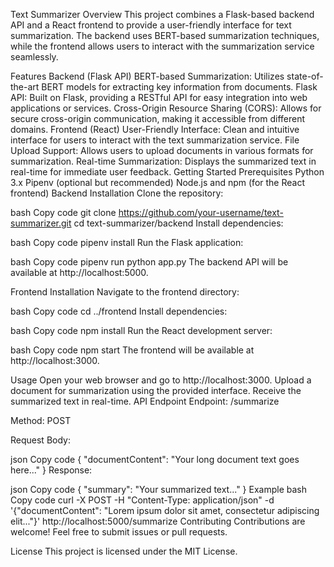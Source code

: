 Text Summarizer
Overview
This project combines a Flask-based backend API and a React frontend to provide a user-friendly interface for text summarization. The backend uses BERT-based summarization techniques, while the frontend allows users to interact with the summarization service seamlessly.

Features
Backend (Flask API)
BERT-based Summarization: Utilizes state-of-the-art BERT models for extracting key information from documents.
Flask API: Built on Flask, providing a RESTful API for easy integration into web applications or services.
Cross-Origin Resource Sharing (CORS): Allows for secure cross-origin communication, making it accessible from different domains.
Frontend (React)
User-Friendly Interface: Clean and intuitive interface for users to interact with the text summarization service.
File Upload Support: Allows users to upload documents in various formats for summarization.
Real-time Summarization: Displays the summarized text in real-time for immediate user feedback.
Getting Started
Prerequisites
Python 3.x
Pipenv (optional but recommended)
Node.js and npm (for the React frontend)
Backend Installation
Clone the repository:

bash
Copy code
git clone https://github.com/your-username/text-summarizer.git
cd text-summarizer/backend
Install dependencies:

bash
Copy code
pipenv install
Run the Flask application:

bash
Copy code
pipenv run python app.py
The backend API will be available at http://localhost:5000.

Frontend Installation
Navigate to the frontend directory:

bash
Copy code
cd ../frontend
Install dependencies:

bash
Copy code
npm install
Run the React development server:

bash
Copy code
npm start
The frontend will be available at http://localhost:3000.

Usage
Open your web browser and go to http://localhost:3000.
Upload a document for summarization using the provided interface.
Receive the summarized text in real-time.
API Endpoint
Endpoint: /summarize

Method: POST

Request Body:

json
Copy code
{
    "documentContent": "Your long document text goes here..."
}
Response:

json
Copy code
{
    "summary": "Your summarized text..."
}
Example
bash
Copy code
curl -X POST -H "Content-Type: application/json" -d '{"documentContent": "Lorem ipsum dolor sit amet, consectetur adipiscing elit..."}' http://localhost:5000/summarize
Contributing
Contributions are welcome! Feel free to submit issues or pull requests.

License
This project is licensed under the MIT License.